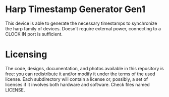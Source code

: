 # Harp Timestamp Generator Gen1

This device is able to generate the necessary timestamps to synchronize the harp family of devices.
Doesn't require external power, connecting to a CLOCK IN port is sufficient.

# Licensing

The code, designs, documentation, and photos available in this repository is free: you can redistribute it and/or modify it under the terms of the used license.
Each subdirectory will contain a license or, possibly, a set of licenses if it involves both hardware and software. Check files named LICENSE.